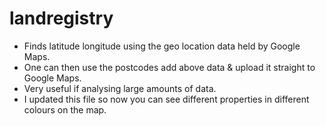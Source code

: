 # landregistry

- Finds latitude longitude using the geo location data held by Google Maps.
- One can then use the  postcodes add above data & upload it straight to Google Maps.
- Very useful if analysing large amounts of data.
- I updated this file so now you can see different properties in different colours on the map. 



